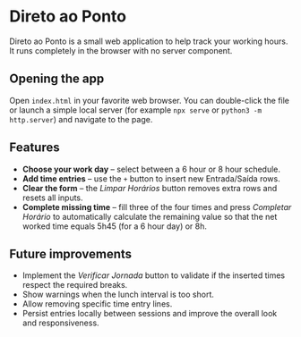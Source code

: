 # Direto ao Ponto

Direto ao Ponto is a small web application to help track your working hours.
It runs completely in the browser with no server component.

## Opening the app

Open `index.html` in your favorite web browser. You can double-click the file or
launch a simple local server (for example `npx serve` or `python3 -m http.server`)
and navigate to the page.

## Features

- **Choose your work day** – select between a 6 hour or 8 hour schedule.
- **Add time entries** – use the `+` button to insert new Entrada/Saída rows.
- **Clear the form** – the *Limpar Horários* button removes extra rows and
  resets all inputs.
- **Complete missing time** – fill three of the four times and press
  *Completar Horário* to automatically calculate the remaining value so that
  the net worked time equals 5h45 (for a 6 hour day) or 8h.

## Future improvements

- Implement the *Verificar Jornada* button to validate if the inserted times
  respect the required breaks.
- Show warnings when the lunch interval is too short.
- Allow removing specific time entry lines.
- Persist entries locally between sessions and improve the overall look and
  responsiveness.
